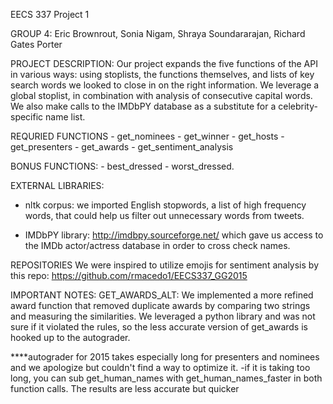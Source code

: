 EECS 337 Project 1

GROUP 4: Eric Brownrout, Sonia Nigam, Shraya Soundararajan, Richard Gates Porter

PROJECT DESCRIPTION:
Our project expands the five functions of the API in various ways: using stoplists, the functions themselves, and lists of key search words we looked to close in on the right information.  We leverage a global stoplist, in combination with analysis of consecutive capital words. We also make calls to the IMDbPY database as a substitute for a celebrity-specific name list. 
    
REQURIED FUNCTIONS
    - get_nominees
    - get_winner
    - get_hosts
    - get_presenters
    - get_awards
    - get_sentiment_analysis

BONUS FUNCTIONS:
    - best_dressed
    - worst_dressed.

EXTERNAL LIBRARIES: 
- nltk corpus: we imported English stopwords, a list of high frequency words, that could help us filter out unnecessary words from tweets.

- IMDbPY library: http://imdbpy.sourceforge.net/ which gave us access to the IMDb actor/actress database in order to cross check names.

REPOSITORIES
We were inspired to utilize emojis for sentiment analysis by this repo: https://github.com/rmacedo1/EECS337_GG2015




IMPORTANT NOTES:
GET_AWARDS_ALT: We implemented a more refined award function that removed duplicate awards by comparing two strings and measuring the similarities.  We leveraged a python library and was not sure if it violated the rules, so the less accurate version of get_awards is hooked up to the autograder.


****autograder for 2015 takes especially long for presenters and nominees and we apologize but couldn't find a way to optimize it.
    -if it is taking too long, you can sub get_human_names with get_human_names_faster in both function calls.  The results are less accurate but quicker
    
